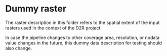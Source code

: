 # Dummy raster
The raster description in this folder refers to the spatial extent of the input rasters used in the context of the D2R project.

In case the pipeline changes to other coverage area, resolution, or nodata value changes in the future, this dummy data description for testing should also change.